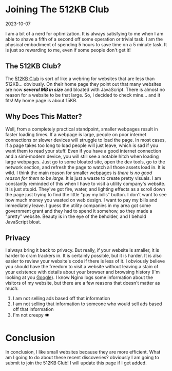 # Joining The 512KB Club

2023-10-07

I am a bit of a nerd for optimization. It is always satisfying to me when I am able to shave a fifth of a second off some operation or trivial task. I am the physical embodiment of spending 5 hours to save time on a 5 minute task. It is just so rewarding to me, even if some people don't get it!

## The 512KB Club?

The [512KB Club]("https://512kb.club/") is sort of like a webring for websites that are less than 512KB... obviously. On their home page they point out that many websites are now ***several MB in size*** and bloated with JavaScript. There is almost no reason for a website to be that large. So, I decided to check mine... and it fits! My home page is about 15KB. 

## Why Does This Matter?

Well, from a completely practical standpoint, smaller webpages result in faster loading times. If a webpage is large, people on poor internet connections or slower devices will struggle to load the page. In most cases, if a page takes too long to load people will just leave, which is sad if you want them to read your stuff. 
Even if you have a good internet connection and a simi-modern device, you will still see a notable hitch when loading large webpages. Just go to some bloated site, open the dev tools, go to the network section, and refresh the page to watch all those assets load in. It is wild. 
I think the main reason for smaller webpages is *there is no good reason for them to be large*. It is just a waste to create pretty visuals. I am constantly reminded of this when I have to visit a utility company's website. It is just stupid. They've got fire, water, and lighting effects as a scroll down the page just trying to find the little "pay my bills" button. I don't want to see how much money you wasted on web design. I want to pay my bills and immediately leave. I guess the utility companies in my area got some government grant and they had to spend it somehow, so they made a "pretty" website. Beauty is in the eye of the beholder, and I behold JavaScript bloat. 

## Privacy

I always bring it back to privacy. But really, if your website is smaller, it is harder to cram trackers in. It is certainly possible, but it is harder. It is also easier to review your website's code if there is less of it. I obviously believe you should have the freedom to visit a website without leaving a stain of your existence with details about your browser and browsing history (I'm looking at you [Google]("https://brave.com/web-standards-at-brave/7-googles-topics-api/")). I know Nginx logs some information about the visitors of my website, but there are a few reasons that doesn't matter as much:
1. I am not selling ads based off that information
2. I am not selling that information to someone who would sell ads based off that information
3. I'm not creepy 👁️

# Conclusion

In conclusion, I like small websites because they are more efficient. What am I going to do about these recent discoveries? obviously I am going to submit to join the 512KB Club! I will update this page if I get added.  